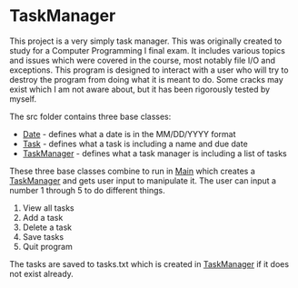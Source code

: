 # TaskManager
This project is a very simply task manager. This was originally
created to study for a Computer Programming I final exam. It includes
various topics and issues which were covered in the course, most
notably file I/O and exceptions. This program is designed to interact
with a user who will try to destroy the program from doing what it is
meant to do. Some cracks may exist which I am not aware about, but it
has been rigorously tested by myself.

The src folder contains three base classes:
* [Date](src/Date.java) - defines what a date is in the MM/DD/YYYY
format
* [Task](src/Task.java) - defines what a task is including a name
and due date
* [TaskManager](src/TaskManager.java) - defines what a task manager
is including a list of tasks

These three base classes combine to run in [Main](src/Main.java)
which creates a [TaskManager]() and gets user input to manipulate
it. The user can input a number 1 through 5 to do different things.
1. View all tasks
2. Add a task
3. Delete a task
4. Save tasks
5. Quit program

The tasks are saved to tasks.txt which is created in 
[TaskManager](src/TaskManager.java) if it does not exist already.